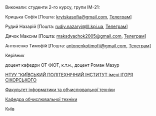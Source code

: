 Виконали:
студенти 2-го курсу, групи ІМ-21:

Крицька Софія [Пошта: krytskasofia@gmail.com, [Телеграм](https://t.me/sonakrrr)]

Рудий Назарій [Пошта: rudiy.nazaryi@lll.kpi.ua,  [Телеграм](https://t.me/iNazqq)]

Дячок Максим [Пошта: maksdyachok2005@gmail.com, [Телеграм](https://t.me/mikroz)]

Антоненко Тимофій [Пошта: antonenkotimofii@gmail.com, [Телеграм](https://t.me/limon_chick7327)]

Керівник

доцент кафедри ОТ ФІОТ, к.т.н., доцент Роман Мазур

[НТУУ "КИЇВСЬКИЙ ПОЛІТЕХНІЧНИЙ ІНСТИТУТ імені ІГОРЯ СІКОРСЬКОГО](https://kpi.ua/)

[Факультет інформатики та обчислювальної техніки](https://fiot.kpi.ua/)

[Кафедра обчислювальної техніки](https://comsys.kpi.ua/)

Київ
